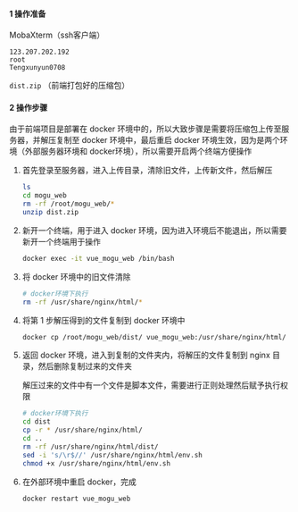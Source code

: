 #### 1 操作准备

MobaXterm（ssh客户端）

```text
123.207.202.192
root
Tengxunyun0708
```

 `dist.zip` （前端打包好的压缩包）

#### 2 操作步骤

由于前端项目是部署在 docker 环境中的，所以大致步骤是需要将压缩包上传至服务器，并解压复制至 docker 环境中，最后重启 docker 环境生效，因为是两个环境（外部服务器环境和 docker环境），所以需要开启两个终端方便操作

1. 首先登录至服务器，进入上传目录，清除旧文件，上传新文件，然后解压

   ```sh
   ls
   cd mogu_web
   rm -rf /root/mogu_web/*
   unzip dist.zip
   ```

2. 新开一个终端，用于进入 docker 环境，因为进入环境后不能退出，所以需要新开一个终端用于操作

   ```sh
   docker exec -it vue_mogu_web /bin/bash
   ```

3. 将 docker 环境中的旧文件清除

   ```sh
   # docker环境下执行
   rm -rf /usr/share/nginx/html/*
   ```

4. 将第 1 步解压得到的文件复制到 docker 环境中

   ```sh
   docker cp /root/mogu_web/dist/ vue_mogu_web:/usr/share/nginx/html/
   ```

5. 返回 docker 环境，进入到复制的文件夹内，将解压的文件复制到 nginx 目录，然后删除复制过来的文件夹

   解压过来的文件中有一个文件是脚本文件，需要进行正则处理然后赋予执行权限

   ```sh
   # docker环境下执行
   cd dist
   cp -r * /usr/share/nginx/html/
   cd ..
   rm -rf /usr/share/nginx/html/dist/
   sed -i 's/\r$//' /usr/share/nginx/html/env.sh
   chmod +x /usr/share/nginx/html/env.sh
   ```

7. 在外部环境中重启 docker，完成

   ```sh
   docker restart vue_mogu_web
   ```

